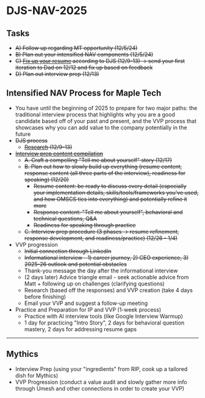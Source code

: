 # DJS-NAV-2025

## Tasks
- ~~A) Follow up regarding MT opportunity (12/5/24)~~
- ~~B) Plan out your intensified NAV components (12/5/24)~~
- ~~C) [Fix up your resume](https://cultivatedculture.com/resume-builder/?resume=1725804276) according to DJS (12/9-13) -> send your first iteration to Dad on 12/12 and fix up based on feedback~~
- ~~D) Plan out interview prep (12/13)~~


## Intensified NAV Process for Maple Tech
- You have until the beginning of 2025 to prepare for two major paths: the traditional interview process that highlights why you are a good candidate based off of your past and present, and the VVP process that showcases why you can add value to the company potentially in the future
- ~~DJS process~~
  - ~~[Research](https://github.com/jerrytigerxu/DJS-NAV-2024/blob/main/MT-Research.md) (12/9-13)~~
- ~~[Interview prep content compilation](https://github.com/jerrytigerxu/DJS-NAV-2025/blob/main/MT-Interview-Prep.md)~~
  - ~~A. Craft a compelling "Tell me about yourself" story (12/17)~~
  - ~~B. Plan out how to slowly build up everything (resume content, response content (all three parts of the interview), readiness for speaking) (12/20)~~
    - ~~Resume content: be ready to discuss every detail (especially your implementation details, skills/tools/frameworks you've used, and how OMSCS ties into everything) and potentially refine it more~~
    - ~~Response content: "Tell me about yourself", behavioral and technical questions, Q&A~~
    - ~~Readiness for speaking through practice~~
  - ~~C. Interview prep procedure (3 phases -> resume refinement, response development, and readiness/practice) (12/26 - 1/4)~~
- VVP progression
  - ~~Initial connection through LinkedIn~~
  - ~~Informational interview - 1) career journey, 2) CEO experience, 3) 2025-26 outlook and potential obstacles~~
  - Thank-you message the day after the informational interview
  - (2 days later) Advice triangle email - seek actionable advice from Matt + following up on challenges (clarifying questions)
  - Research (based off the responses) and VVP creation (take 4 days before finishing)
  - Email your VVP and suggest a follow-up meeting
- Practice and Preparation for IP and VVP (1-week process)
  - Practice with AI interview tools (like Google Interview Warmup)
  - 1 day for practicing "Intro Story", 2 days for behavioral question mastery, 2 days for addressing resume gaps

---

## Mythics
- Interview Prep (using your "ingredients" from RIP, cook up a tailored dish for Mythics)
- VVP Progression (conduct a value audit and slowly gather more info through Umesh and other connections in order to create your VVP)
